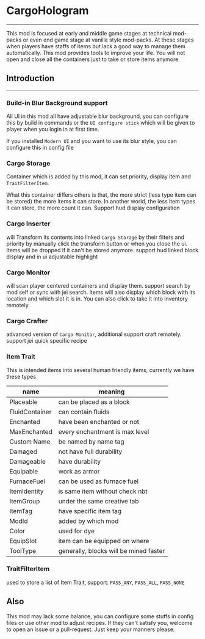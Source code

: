 # CargoHologram

---

This mod is focused at early and middle game stages at
technical mod-packs or even end game stage at vanilla style
mod-packs. At these stages when players have staffs of items 
but lack a good way to manage them automatically. This mod
provides tools to improve your life. You will not open and close
all the containers just to take or store items anymore

## Introduction

---

### Build-in Blur Background support

All UI in this mod all have adjustable blur background, you can configure this
by build in commands or the `UI configure stick` which will be given to player
when you login in at first time.

If you installed `Modern UI` and you want to use its blur style, you can configure
this in config file

### Cargo Storage

Container which is added by this mod, it can set priority,
display item and `TraitFilterItem`.

What this container differs others is that, the more strict
(less type item can be stored) the more items it can store.
In another world, the less item types it can store, the more
count it can. Support hud display configuration

### Cargo Inserter

will Transform its contents into linked `Cargo Storage` by their
filters and priority by manually click the transform button or when
you close the ui. Items will be dropped if it can't be stored anymore.
support hud linked block display and in ui adjustable highlight

### Cargo Monitor

will scan player centered containers and display them. support search 
by mod self or sync with jei search. Items will also display which block
with its location and which slot it is in. You can also click to take it
into inventory remotely.

### Cargo Crafter

advanced version of `Cargo Monitor`, additional support craft remotely.
support jei quick specific recipe

### Item Trait

This is intended items into several human friendly items, currently
we have these types

| name           | meaning                                |
|----------------|----------------------------------------|
| Placeable      | can be placed as a block               |
| FluidContainer | can contain fluids                     |
| Enchanted      | have been enchanted or not             |
| MaxEnchanted   | every enchantment is max level         |
| Custom Name    | be named by name tag                   |
| Damaged        | not have full durability               |
| Damageable     | have durability                        |
| Equipable      | work as armor                          |
| FurnaceFuel    | can be used as furnace fuel            |
| ItemIdentity   | is same item without check nbt         |
| ItemGroup      | under the same creative tab            |
| ItemTag        | have specific item tag                 |
| ModId          | added by which mod                     |
| Color          | used for dye                           |
| EquipSlot      | item can be equipped on where          |
| ToolType       | generally, blocks will be mined faster |

### TraitFilterItem

used to store a list of Item Trait, support:
`PASS_ANY`, `PASS_ALL`, `PASS_NONE`

## Also

This mod may lack some balance, you can configure some stuffs in
config files or use other mod to adjust recipes. If they can't satisfy you,
welcome to open an issue or a pull-request. Just keep your manners please.
